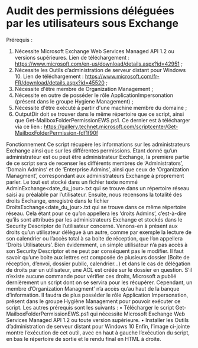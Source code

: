# Audit des permissions déléguées par les utilisateurs sous Exchange
Prérequis :
1)	Nécessite Microsoft Exchange Web Services Managed API 1.2 ou versions supérieures.
Lien de téléchargement : https://www.microsoft.com/en-us/download/details.aspx?id=42951 ;
2)	Nécessite les Outils d’administration de serveur distant pour Windows 10.
Lien de téléchargement : https://www.microsoft.com/fr-FR/download/details.aspx?id=45520 ;
3)	Nécessite d'être membre de Organization Management ;
4)	Nécessite en outre de posséder le rôle ApplicationImpersonation (présent dans le groupe Hygiene Management) ;
5)	Nécessite d'être exécuté à partir d'une machine membre du domaine ;
6)	OutputDir doit se trouver dans le même répertoire que ce script, ainsi que Get-MailboxFolderPermissionEWS.ps1.
Ce dernier est à télécharger via ce lien : https://gallery.technet.microsoft.com/scriptcenter/Get-MailboxFolderPermission-fdf1f90f

Fonctionnement
Ce script récupère les informations sur les administrateurs Exchange ainsi que sur les différentes permissions. Etant donné qu’un administrateur est ou peut être administrateur Exchange, la première partie de ce script sera de recenser les différents membres de ‘Administrators’, ‘Domain Admins’ et de ‘Enterprise Admins’, ainsi que ceux de ‘Organization Managment’, correspondant aux administrateurs Exchange à proprement parler. Le tout est stocké dans un fichier texte nommé AdminExchange<date_du_jour>.txt qui se trouve dans un répertoire réseau saisi au préalable par l’utilisateur. Ensuite, nous recensons la totalité des droits Exchange, enregistré dans le fichier DroitsExchange<date_du_jour>.txt qui se trouve dans ce même répertoire réseau. Cela étant pour ce qu’on appellera les ‘droits Admins’, c’est-à-dire qu’ils sont attribués par les administrateurs Exchange et stockés dans le Security Descriptor de l’utilisateur concerné.
Venons-en à présent aux droits qu’un utilisateur délègue à un autre, comme par exemple la lecture de son calendrier ou l’accès total à sa boite de réception, que l’on appellera ‘Droits Utilisateurs’. Bien évidemment, un simple utilisateur n’a pas accès à son Security Descriptor et ne peut par conséquent pas le modifier. Il faut savoir qu’une boite aux lettres est composée de plusieurs dossier (Boite de réception, d’envoi, dossier public, calendrier...) et dans le cas de délégation de droits par un utilisateur, une ACL est créée sur le dossier en question. S’il n’existe aucune commande pour vérifier ces droits, Microsoft a publié dernièrement un script dont on se servira pour les récupérer. Cependant, un membre d’Organization Managment’ n’a accès qu’au haut de la banque d’information. Il faudra de plus posséder le rôle Application Impersonation, présent dans le groupe Hygiène Management pour pouvoir exécuter ce script.
Les autres prérequis sont les suivants :
•	Télécharger le script Get-MailboxFolderPermissionEWS.ps1 qui nécessite Microsoft Exchange Web Services Managed API 1.2 ou toute version supérieure.
•	Installer les Outils d’administration de serveur distant pour Windows 10
Enfin, l’image ci-jointe montre l’exécution de cet outil, avec en haut à gauche l’exécution du script, en bas le répertoire de sortie et le rendu final en HTML à droite.

